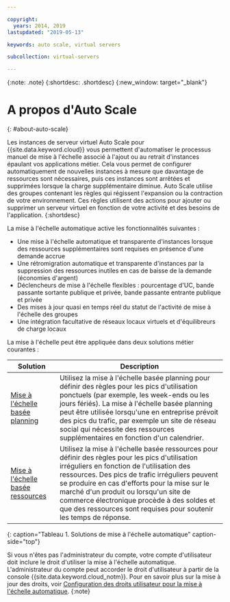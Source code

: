 ```yaml
---

copyright:
  years: 2014, 2019
lastupdated: "2019-05-13"

keywords: auto scale, virtual servers

subcollection: virtual-servers

---
```


{:note: .note}
{:shortdesc: .shortdesc}
{:new_window: target="_blank"}

# A propos d'Auto Scale
{: #about-auto-scale}

Les instances de serveur virtuel Auto Scale pour {{site.data.keyword.cloud}} vous permettent d'automatiser le processus manuel de mise à l'échelle associé à l'ajout ou au retrait d'instances épaulant vos applications métier. Cela vous permet de configurer automatiquement de nouvelles instances à mesure que davantage de ressources sont nécessaires, puis ces instances sont arrêtées et supprimées lorsque la charge supplémentaire diminue. Auto Scale utilise des groupes contenant les règles qui régissent l'expansion ou la contraction de votre environnement. Ces règles utilisent des actions pour ajouter ou supprimer un serveur virtuel en fonction de votre activité et des besoins de l'application. 
{:shortdesc}

La mise à l'échelle automatique active les fonctionnalités suivantes : 

* Une mise à l'échelle automatique et transparente d'instances lorsque des ressources supplémentaires sont requises en présence d'une demande accrue
* Une rétromigration automatique et transparente d'instances par la suppression des ressources inutiles en cas de baisse de la demande (économies d'argent)
* Déclencheurs de mise à l'échelle flexibles : pourcentage d'UC, bande passante sortante publique et privée, bande passante entrante publique et privée 
* Des mises à jour quasi en temps réel du statut de l'activité de mise à l'échelle des groupes 
* Une intégration facultative de réseaux locaux virtuels et d'équilibreurs de charge locaux

La mise à l'échelle peut être appliquée dans deux solutions métier courantes :

| Solution | Description |
| -------- | ----------- |
| [Mise à l'échelle basée planning](/docs/vsi?topic=virtual-servers-managing-schedule-based-auto-scaling) | Utilisez la mise à l'échelle basée planning pour définir des règles pour les pics d'utilisation ponctuels (par exemple, les week-ends ou les jours fériés). La mise à l'échelle basée planning peut être utilisée lorsqu'une en entreprise prévoit des pics du trafic, par exemple un site de réseau social qui nécessite des ressources supplémentaires en fonction d'un calendrier. |
| [Mise à l'échelle basée ressources](/docs/vsi?topic=virtual-servers-managing-resourced-based-auto-scaling) |Utilisez la mise à l'échelle basée ressources pour définir des règles pour les pics d'utilisation irréguliers en fonction de l'utilisation des ressources. Des pics de trafic irréguliers peuvent se produire en cas d'efforts pour la mise sur le marché d'un produit ou lorsqu'un site de commerce électronique procède à des soldes et que des ressources sont requises pour soutenir les temps de réponse. |
{: caption="Tableau 1. Solutions de mise à l'échelle automatique" caption-side="top"}

Si vous n'êtes pas l'administrateur du compte, votre compte d'utilisateur doit inclure le droit d'utiliser la mise à l'échelle automatique. L'administrateur du compte peut accorder le droit d'utilisateur à partir de la console {{site.data.keyword.cloud_notm}}. Pour en savoir plus sur la mise à jour des droits, voir [Configuration des droits utilisateur pour la mise à l'échelle automatique](/docs/vsi?topic=virtual-servers-user-permissions-required-to-use-auto-scale).
{:note}


